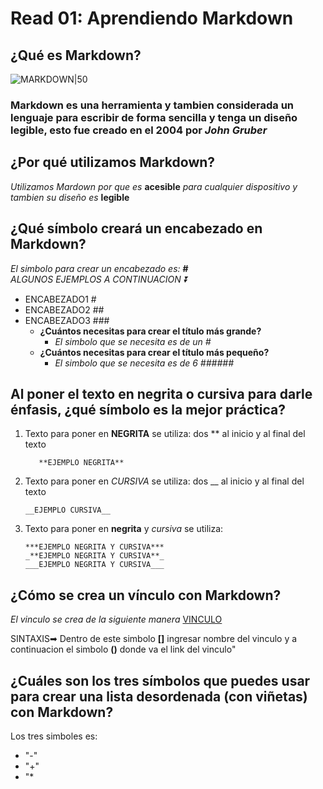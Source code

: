 # Read 01: Aprendiendo Markdown
## **¿Qué es Markdown?**
![MARKDOWN|50](https://encrypted-tbn0.gstatic.com/images?q=tbn:ANd9GcQnn-M9uYQX_I7z4cMpfBoGYVQfCO56sy2E2ZguPCEgDA&s)
### Markdown es una herramienta y tambien considerada un lenguaje para escribir de forma sencilla y tenga un diseño legible, esto fue creado en el 2004 por ***John Gruber***
## **¿Por qué utilizamos Markdown?**
_Utilizamos Mardown por que es_ **acesible** _para cualquier dispositivo y tambien su diseño es_ **legible** 
## **¿Qué símbolo creará un encabezado en Markdown?**
_El simbolo para crear un encabezado es:_ **#**  
_ALGUNOS EJEMPLOS A CONTINUACION ⏬_
+ ENCABEZADO1 #
+ ENCABEZADO2 ##
+ ENCABEZADO3 ###
    + **¿Cuántos necesitas para crear el título más grande?**
        + _El simbolo que se necesita es de un #_
    + **¿Cuántos necesitas para crear el título más pequeño?**
        + _El simbolo que se necesita es de 6 ######_

## **Al poner el texto en negrita o cursiva para darle énfasis, ¿qué símbolo es la mejor práctica?**
1. Texto para poner en **NEGRITA** se utiliza: dos ** al inicio y al final del texto

          **EJEMPLO NEGRITA**
   
2. Texto para poner en _CURSIVA_ se utiliza: dos __ al inicio y al final del texto
   
       __EJEMPLO CURSIVA__
3. Texto para poner en **negrita** y _cursiva_ se utiliza:
   
       ***EJEMPLO NEGRITA Y CURSIVA***
       _**EJEMPLO NEGRITA Y CURSIVA**_
       ___EJEMPLO NEGRITA Y CURSIVA___
   
## **¿Cómo se crea un vínculo con Markdown?**
_El vinculo se crea de la siguiente manera_ [VINCULO](https://docs.github.com/es/get-started/writing-on-github/getting-started-with-writing-and-formatting-on-github/basic-writing-and-formatting-syntax#links)

SINTAXIS➡ Dentro de este simbolo **[]** ingresar nombre del vinculo y a continuacion el simbolo **()** donde va el link del vinculo" []()
## **¿Cuáles son los tres símbolos que puedes usar para crear una lista desordenada (con viñetas) con Markdown?**
Los tres simboles es:
+ "-"
+ "+"
+ "*


